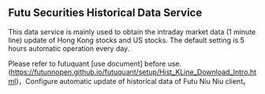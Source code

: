 ## Futu Securities Historical Data Service

This data service is mainly used to obtain the intraday market data (1 minute line) update of Hong Kong stocks and US stocks. The default setting is 5 hours automatic operation every day.

Please refer to futuquant [use document] before use.(https://futunnopen.github.io/futuquant/setup/Hist_KLine_Download_Intro.html)，Configure automatic update of historical data of Futu Niu Niu client。
